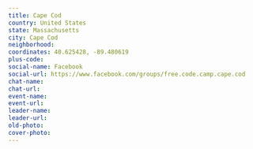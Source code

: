 ```yaml
---
title: Cape Cod
country: United States
state: Massachusetts
city: Cape Cod
neighborhood: 
coordinates: 40.625428, -89.480619
plus-code:
social-name: Facebook
social-url: https://www.facebook.com/groups/free.code.camp.cape.cod
chat-name:
chat-url:
event-name:
event-url:
leader-name:
leader-url:
old-photo: 
cover-photo:
---
```

